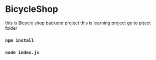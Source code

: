 # BicycleShop
this is  Bicycle shop backend project 
this is learning project 
go to prject folder
### `npm install`
### `node index.js`

